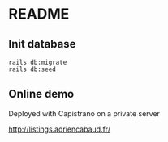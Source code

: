# README


## Init database
```
rails db:migrate
rails db:seed
```

## Online demo
Deployed with Capistrano on a private server

http://listings.adriencabaud.fr/
